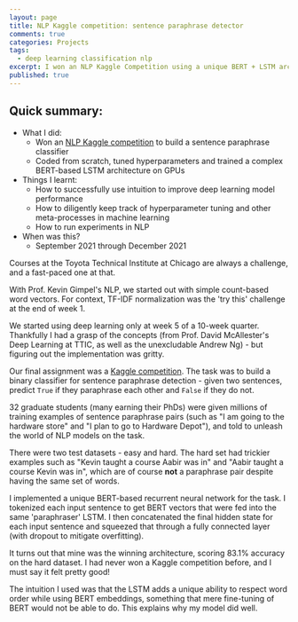 ```yaml
---
layout: page
title: NLP Kaggle competition: sentence paraphrase detector
comments: true
categories: Projects
tags:
  - deep learning classification nlp
excerpt: I won an NLP Kaggle Competition using a unique BERT + LSTM architecture...
published: true
---
```


## Quick summary:

- What I did:
    - Won an [NLP Kaggle competition](https://www.kaggle.com/c/ttic-31190-paraphrase-hard/leaderboard) to build a sentence paraphrase classifier
    - Coded from scratch, tuned hyperparameters and trained a complex BERT-based LSTM architecture on GPUs
- Things I learnt:
    - How to successfully use intuition to improve deep learning model performance
    - How to diligently keep track of hyperparameter tuning and other meta-processes in machine learning
    - How to run experiments in NLP
- When was this?
    - September 2021 through December 2021

Courses at the Toyota Technical Institute at Chicago are always a challenge, and a fast-paced one at that.

With Prof. Kevin Gimpel's NLP, we started out with simple count-based word vectors. For context, TF-IDF normalization was the 'try this' challenge at the end of week 1.

We started using deep learning only at week 5 of a 10-week quarter. Thankfully I had a grasp of the concepts (from Prof. David McAllester's Deep Learning at TTIC, as well as the unexcludable Andrew Ng) - but figuring out the implementation was gritty.

Our final assignment was a [Kaggle competition](https://www.kaggle.com/c/ttic-31190-paraphrase-hard/leaderboard). The task was to build a binary classifier for sentence paraphrase detection - given two sentences, predict `True` if they paraphrase each other and `False` if they do not.

32 graduate students (many earning their PhDs) were given millions of training examples of sentence paraphrase pairs (such as "I am going to the hardware store" and "I plan to go to Hardware Depot"), and told to unleash the world of NLP models on the task.

There were two test datasets - easy and hard. The hard set had trickier examples such as "Kevin taught a course Aabir was in" and "Aabir taught a course Kevin was in", which are of course **not** a paraphrase pair despite having the same set of words.

I implemented a unique BERT-based recurrent neural network for the task. I tokenized each input sentence to get BERT vectors that were fed into the same 'paraphraser' LSTM. I then concatenated the final hidden state for each input sentence and squeezed that through a fully connected layer (with dropout to mitigate overfitting).

It turns out that mine was the winning architecture, scoring 83.1% accuracy on the hard dataset. I had never won a Kaggle competition before, and I must say it felt pretty good!

The intuition I used was that the LSTM adds a unique ability to respect word order while using BERT embeddings, something that mere fine-tuning of BERT would not be able to do. This explains why my model did well.
